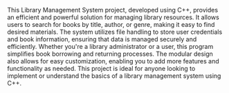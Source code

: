 This Library Management System project, developed using C++, provides an efficient and powerful solution for managing library resources.
It allows users to search for books by title, author, or genre, making it easy to find desired materials.
The system utilizes file handling to store user credentials and book information, ensuring that data is managed securely and efficiently.
Whether you're a library administrator or a user, this program simplifies book borrowing and returning processes.
The modular design also allows for easy customization, enabling you to add more features and functionality as needed.
This project is ideal for anyone looking to implement or understand the basics of a library management system using C++.
